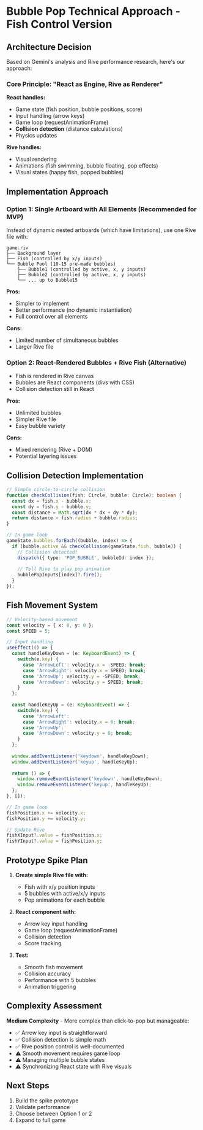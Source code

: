 # Bubble Pop Technical Approach - Fish Control Version

## Architecture Decision

Based on Gemini's analysis and Rive performance research, here's our approach:

### Core Principle: "React as Engine, Rive as Renderer"

**React handles:**
- Game state (fish position, bubble positions, score)
- Input handling (arrow keys)
- Game loop (requestAnimationFrame)
- **Collision detection** (distance calculations)
- Physics updates

**Rive handles:**
- Visual rendering
- Animations (fish swimming, bubble floating, pop effects)
- Visual states (happy fish, popped bubbles)

## Implementation Approach

### Option 1: Single Artboard with All Elements (Recommended for MVP)
Instead of dynamic nested artboards (which have limitations), use one Rive file with:

```
game.riv
├── Background layer
├── Fish (controlled by x/y inputs)
└── Bubble Pool (10-15 pre-made bubbles)
    ├── Bubble1 (controlled by active, x, y inputs)
    ├── Bubble2 (controlled by active, x, y inputs)
    └── ... up to Bubble15
```

**Pros:**
- Simpler to implement
- Better performance (no dynamic instantiation)
- Full control over all elements

**Cons:**
- Limited number of simultaneous bubbles
- Larger Rive file

### Option 2: React-Rendered Bubbles + Rive Fish (Alternative)
- Fish is rendered in Rive canvas
- Bubbles are React components (divs with CSS)
- Collision detection still in React

**Pros:**
- Unlimited bubbles
- Simpler Rive file
- Easy bubble variety

**Cons:**
- Mixed rendering (Rive + DOM)
- Potential layering issues

## Collision Detection Implementation

```typescript
// Simple circle-to-circle collision
function checkCollision(fish: Circle, bubble: Circle): boolean {
  const dx = fish.x - bubble.x;
  const dy = fish.y - bubble.y;
  const distance = Math.sqrt(dx * dx + dy * dy);
  return distance < fish.radius + bubble.radius;
}

// In game loop
gameState.bubbles.forEach((bubble, index) => {
  if (bubble.active && checkCollision(gameState.fish, bubble)) {
    // Collision detected!
    dispatch({ type: 'POP_BUBBLE', bubbleId: index });
    
    // Tell Rive to play pop animation
    bubblePopInputs[index]?.fire();
  }
});
```

## Fish Movement System

```typescript
// Velocity-based movement
const velocity = { x: 0, y: 0 };
const SPEED = 5;

// Input handling
useEffect(() => {
  const handleKeyDown = (e: KeyboardEvent) => {
    switch(e.key) {
      case 'ArrowLeft': velocity.x = -SPEED; break;
      case 'ArrowRight': velocity.x = SPEED; break;
      case 'ArrowUp': velocity.y = -SPEED; break;
      case 'ArrowDown': velocity.y = SPEED; break;
    }
  };
  
  const handleKeyUp = (e: KeyboardEvent) => {
    switch(e.key) {
      case 'ArrowLeft':
      case 'ArrowRight': velocity.x = 0; break;
      case 'ArrowUp':
      case 'ArrowDown': velocity.y = 0; break;
    }
  };
  
  window.addEventListener('keydown', handleKeyDown);
  window.addEventListener('keyup', handleKeyUp);
  
  return () => {
    window.removeEventListener('keydown', handleKeyDown);
    window.removeEventListener('keyup', handleKeyUp);
  };
}, []);

// In game loop
fishPosition.x += velocity.x;
fishPosition.y += velocity.y;

// Update Rive
fishXInput?.value = fishPosition.x;
fishYInput?.value = fishPosition.y;
```

## Prototype Spike Plan

1. **Create simple Rive file with:**
   - Fish with x/y position inputs
   - 5 bubbles with active/x/y inputs
   - Pop animations for each bubble

2. **React component with:**
   - Arrow key input handling
   - Game loop (requestAnimationFrame)
   - Collision detection
   - Score tracking

3. **Test:**
   - Smooth fish movement
   - Collision accuracy
   - Performance with 5 bubbles
   - Animation triggering

## Complexity Assessment

**Medium Complexity** - More complex than click-to-pop but manageable:
- ✅ Arrow key input is straightforward
- ✅ Collision detection is simple math
- ✅ Rive position control is well-documented
- ⚠️ Smooth movement requires game loop
- ⚠️ Managing multiple bubble states
- ⚠️ Synchronizing React state with Rive visuals

## Next Steps

1. Build the spike prototype
2. Validate performance
3. Choose between Option 1 or 2
4. Expand to full game